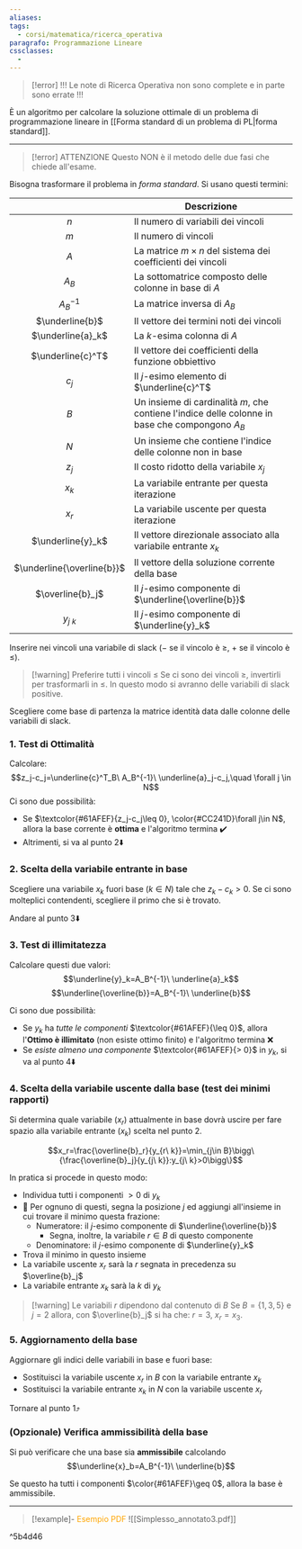```yaml
---
aliases: 
tags:
  - corsi/matematica/ricerca_operativa
paragrafo: Programmazione Lineare
cssclasses:
  - 
---
```


> [!error] !!! Le note di Ricerca Operativa non sono complete e in parte sono errate !!!

È un algoritmo per calcolare la soluzione ottimale di un problema di programmazione lineare in [[Forma standard di un problema di PL|forma standard]].

---
> [!error] ATTENZIONE
> Questo NON è il metodo delle due fasi che chiede all'esame.


Bisogna trasformare il problema in *forma standard*. Si usano questi termini:

|                            | Descrizione                                                                                     |
| :------------------------: | ----------------------------------------------------------------------------------------------- |
|            $n$             | Il numero di variabili dei vincoli                                                              |
|            $m$             | Il numero di vincoli                                                                            |
|            $A$             | La matrice $m\times n$ del sistema dei coefficienti dei vincoli                                 |
|           $A_B$            | La sottomatrice composto delle colonne in base di $A$                                           |
|         $A_B^{-1}$         | La matrice inversa di $A_B$                                                                     |
|      $\underline{b}$       | Il vettore dei termini noti dei vincoli                                                         |
|     $\underline{a}_k$      | La $k$-esima colonna di $A$                                                                     |
|     $\underline{c}^T$      | Il vettore dei coefficienti della funzione obbiettivo                                           |
|           $c_j$            | Il $j$-esimo elemento di $\underline{c}^T$                                                      |
|            $B$             | Un insieme di cardinalità $m$, che contiene l'indice delle colonne in base che compongono $A_B$ |
|            $N$             | Un insieme che contiene l'indice delle colonne non in base                                      |
|           $z_j$            | Il costo ridotto della variabile $x_j$                                                          |
|           $x_k$            | La variabile entrante per questa iterazione                                                     |
|           $x_r$            | La variabile uscente per questa iterazione                                                      |
|     $\underline{y}_k$      | Il vettore direzionale associato alla variabile entrante $x_k$                                  |
| $\underline{\overline{b}}$ | Il vettore della soluzione corrente della base                                                  |
|      $\overline{b}_j$      | Il $j$-esimo componente di $\underline{\overline{b}}$                                           |
|         $y_{j\ k}$         | Il $j$-esimo componente di $\underline{y}_k$                                                    |

Inserire nei vincoli una variabile di slack ($-$ se il vincolo è $\geq$, $+$ se il vincolo è $\leq$).

> [!warning] Preferire tutti i vincoli $\leq$
> Se ci sono dei vincoli $\geq$, invertirli per trasformarli in $\leq$. In questo modo si avranno delle variabili di slack positive.

Scegliere come base di partenza la matrice identità data dalle colonne delle variabili di slack.

### 1. Test di Ottimalità


Calcolare:
$$z_j-c_j=\underline{c}^T_B\ A_B^{-1}\ \underline{a}_j-c_j,\quad \forall j \in N$$
Ci sono due possibilità:
- Se $\textcolor{#61AFEF}{z_j-c_j\leq 0}, \color{#CC241D}\forall j\in N$, allora la base corrente è **ottima** e l'algoritmo termina ✔️
- Altrimenti, si va al punto 2⬇️

### 2. Scelta della variabile entrante in base
Scegliere una variabile $x_k$ fuori base $(k\in N)$ tale che $z_k-c_k>0$. Se ci sono molteplici contendenti, scegliere il primo che si è trovato. 

Andare al punto 3⬇️


### 3. Test di illimitatezza
Calcolare questi due valori:
$$\underline{y}_k=A_B^{-1}\ \underline{a}_k$$
$$\underline{\overline{b}}=A_B^{-1}\ \underline{b}$$

Ci sono due possibilità:
- Se $y_{k}$ ha *tutte le componenti* $\textcolor{#61AFEF}{\leq 0}$, allora l'**Ottimo è illimitato** (non esiste ottimo finito) e l'algoritmo termina ❌
- Se *esiste almeno una componente* $\textcolor{#61AFEF}{> 0}$ in $y_{k}$, si va al punto 4⬇️

### 4. Scelta della variabile uscente dalla base (test dei minimi rapporti)

Si determina quale variabile $(x_r)$ attualmente in base dovrà uscire per fare spazio alla variabile entrante $(x_k)$ scelta nel punto 2.

$$x_r=\frac{\overline{b}_r}{y_{r\ k}}=\min_{j\in B}\bigg\{\frac{\overline{b}_j}{y_{j\ k}}:y_{j\ k}>0\bigg\}$$

In pratica si procede in questo modo:
- Individua tutti i componenti $>0$ di $y_k$
- 🔁 Per ognuno di questi, segna la posizione $j$ ed aggiungi all'insieme in cui trovare il minimo questa frazione:
	- Numeratore: il $j$-esimo componente di $\underline{\overline{b}}$
		- Segna, inoltre, la variabile $r\in B$ di questo componente
	- Denominatore: il $j$-esimo componente di $\underline{y}_k$
- Trova il minimo in questo insieme
- La variabile uscente $x_r$ sarà la $r$ segnata in precedenza su $\overline{b}_j$
- La variabile entrante $x_k$ sarà la $k$ di $y_k$

> [!warning] Le variabili $r$ dipendono dal contenuto di $B$
> Se $B=\{1, 3, 5\}$ e $j=2$ allora, con $\overline{b}_j$ si ha che: $r=3$, $x_r=x_3$.



### 5. Aggiornamento della base
Aggiornare gli indici delle variabili in base e fuori base: 
- Sostituisci la variabile uscente $x_r$ in $B$ con la variabile entrante $x_k$
- Sostituisci la variabile entrante $x_k$ in $N$ con la variabile uscente $x_r$

Tornare al punto 1⤴️

### (Opzionale) Verifica ammissibilità della base
Si può verificare che una base sia **ammissibile** calcolando $$\underline{x}_b=A_B^{-1}\ \underline{b}$$

Se questo ha tutti i componenti $\color{#61AFEF}\geq 0$, allora la base è ammissibile.

---
> [!example]- <font color="orange">Esempio PDF</font>
>![[Simplesso_annotato3.pdf]]

^5b4d46
